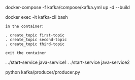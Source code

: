 docker-compose -f kafka/compose/kafka.yml up -d --build

docker exec -it kafka-cli bash

	in the container:

	. create_topic first-topic
	. create_topic second-topic
	. create_topic third-topic

	exit the container 

. ./start-service java-service1
. ./start-service java-service2

python kafka/producer/producer.py
